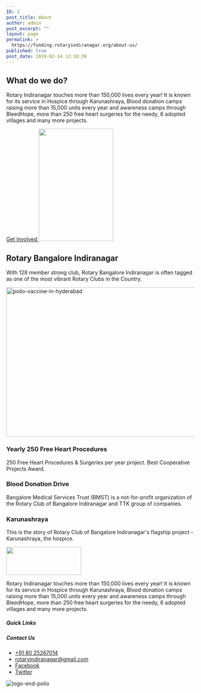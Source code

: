 ```yaml
---
ID: 2
post_title: About
author: admin
post_excerpt: ""
layout: page
permalink: >
  https://funding.rotaryindiranagar.org/about-us/
published: true
post_date: 2019-02-14 12:18:39
---
```

<h2>What do we do?</h2>		
		<p>Rotary Indiranagar touches more than 150,000 lives every year! It is known for its service in Hospice through Karunashraya, Blood donation camps raising more than 15,000 units every year and awareness camps through BleedHope, more than 250 free heart surgeries for the needy, 6 adopted villages and many more projects.</p>		
			<a href="https://www.rotaryindiranagar.org/join-us/" target="_blank" role="button">
						Get Involved
					</a>
										<img width="199" height="300" src="https://funding.rotaryindiranagar.org/wp-content/uploads/2019/03/rotary-indiranagar-flag-small-199x300.jpg" alt="" srcset="https://funding.rotaryindiranagar.org/wp-content/uploads/2019/03/rotary-indiranagar-flag-small-199x300.jpg 199w, https://funding.rotaryindiranagar.org/wp-content/uploads/2019/03/rotary-indiranagar-flag-small.jpg 500w" sizes="(max-width: 199px) 100vw, 199px" />											
			<h2>Rotary Bangalore Indiranagar</h2>		
		<p>With 128 member strong club, Rotary Bangalore Indiranagar is often tagged as one of the most vibrant Rotary Clubs in the Country.</p>		
										<img width="600" height="399" src="https://funding.rotaryindiranagar.org/wp-content/uploads/2019/02/polio-vaccine-in-hyderabad.jpg" alt="polio-vaccine-in-hyderabad" srcset="https://funding.rotaryindiranagar.org/wp-content/uploads/2019/02/polio-vaccine-in-hyderabad.jpg 600w, https://funding.rotaryindiranagar.org/wp-content/uploads/2019/02/polio-vaccine-in-hyderabad-300x200.jpg 300w, https://funding.rotaryindiranagar.org/wp-content/uploads/2019/02/polio-vaccine-in-hyderabad-570x380.jpg 570w, https://funding.rotaryindiranagar.org/wp-content/uploads/2019/02/polio-vaccine-in-hyderabad-380x254.jpg 380w, https://funding.rotaryindiranagar.org/wp-content/uploads/2019/02/polio-vaccine-in-hyderabad-285x190.jpg 285w" sizes="(max-width: 600px) 100vw, 600px" />											
				<h3>
					Yearly 250 Free Heart Procedures
				</h3>
				<p>250 Free Heart Procedures & Surgeries per year project. Best Cooperative Projects Award.</p>
				<h3>
					Blood Donation Drive
				</h3>
				<p>Bangalore Medical Services Trust (BMST) is a not-for-profit organization of the Rotary Club of Bangalore Indiranagar and TTK group of companies.</p>
				<h3>
					Karunashraya
				</h3>
				<p>This is the story of Rotary Club of Bangalore Indiranagar's flagship project - Karunashraya, the hospice.</p>
										<img width="200" height="75" src="https://funding.rotaryindiranagar.org/wp-content/uploads/2019/03/rotary-logo.png" alt="" />											
		<p>Rotary Indiranagar touches more than 150,000 lives every year! It is known for its service in Hospice through Karunashraya, Blood donation camps raising more than 15,000 units every year and awareness camps through BleedHope, more than 250 free heart surgeries for the needy, 6 adopted villages and many more projects.</p>		
			<h5>Quick Links</h5>		
			<h5>Contact Us</h5>		
					<ul>
							<li >
					<a href="tel:+91 80 25267014">						
										+91 80 25267014
											</a>
									</li>
								<li >
					<a href="mailto:rotaryindiranagar@gmail.com">						
										rotaryindiranagar@gmail.com
											</a>
									</li>
								<li >
					<a href="https://www.facebook.com/groups/122507691097136/">						
										Facebook
											</a>
									</li>
								<li >
					<a href="https://twitter.com/RotaryBLR_INgr">						
										Twitter
											</a>
									</li>
						</ul>
										<img src="https://funding.rotaryindiranagar.org/wp-content/uploads/elementor/thumbs/logo-end-polio-o7njmos4v9vv2mchf0tnudurj12sqyznc2hwu8bv5g.png" title="logo-end-polio" alt="logo-end-polio" />